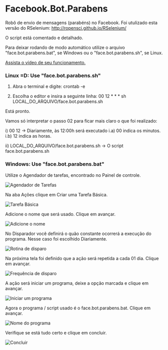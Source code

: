 # Facebook.Bot.Parabens
Robô de envio de mensagens (parabéns) no Facebook.
Foi utulizado esta versão do RSelenium: http://ropensci.github.io/RSelenium/

O script está comentado e detalhado.

Para deixar rodando de modo automático utilize o arquivo "face.bot.parabens.bat", se Windows ou o "face.bot.parabens.sh", se Linux.

[Assista o vídeo de seu funcionamento.](https://youtu.be/5pub819IREA)

### Linux =D: Use "face.bot.parabens.sh"

01) Abra o terminal e digite:
crontab -e

02) Escolha o editor e insira a seguinte linha:
00 12 * * * sh LOCAL_DO_ARQUIVO/face.bot.parabens.sh

Está pronto.

Vamos só interpretar o passo 02 para ficar mais claro o que foi realizado:

  i) 00 12 -> Diariamente, às 12:00h será executado
    i.a) 00 indica os minutos.
    i.b) 12 indica as horas.
    
  ii) LOCAL_DO_ARQUIVO/face.bot.parabens.sh -> O script face.bot.parabens.sh


### Windows: Use "face.bot.parabens.bat"

Utilize o Agendador de tarefas, encontrado no Painel de controle.

![Agendador de Tarefas](https://cloud.githubusercontent.com/assets/10408245/12852609/f61d665c-cc16-11e5-9c8c-fb2d9fd54137.jpg)

Na aba Ações clique em Criar uma Tarefa Básica.

![Tarefa Básica](https://cloud.githubusercontent.com/assets/10408245/12852608/f61d20ca-cc16-11e5-80b1-ff8019675abf.jpg)

Adicione o nome que será usado. Clique em avançar.

![Adicione o nome](https://cloud.githubusercontent.com/assets/10408245/12852610/f61da4aa-cc16-11e5-915d-b6de0590b859.jpg)

No Disparador você definirá o quão constante ocorrerá a execução do programa. Nesse caso foi escolhido Diariamente.

![Rotina de disparo](https://cloud.githubusercontent.com/assets/10408245/12852613/f62750e0-cc16-11e5-9a3d-e3c01ff5fe5e.jpg)

Na próxima tela foi definido que a ação será repetida a cada 01 dia. Clique em avançar.

![Frequência de disparo](https://cloud.githubusercontent.com/assets/10408245/12852611/f62149e8-cc16-11e5-962b-0f49008d794c.jpg)

A ação será iniciar um programa, deixe a opção marcada e clique em avançar.

![Iniciar um programa](https://cloud.githubusercontent.com/assets/10408245/12852612/f623fecc-cc16-11e5-986b-9fc1f29871a3.jpg)

Agora o programa / script usado é o face.bot.parabens.bat. Clique em avançar.

![Nome do programa](https://cloud.githubusercontent.com/assets/10408245/12852614/f635c68e-cc16-11e5-8a39-199cb2c3ee68.jpg)

Verifique se está tudo certo e clique em concluir.

![Concluir](https://cloud.githubusercontent.com/assets/10408245/12852615/f63c84c4-cc16-11e5-9eb3-4683388ec85d.jpg)
